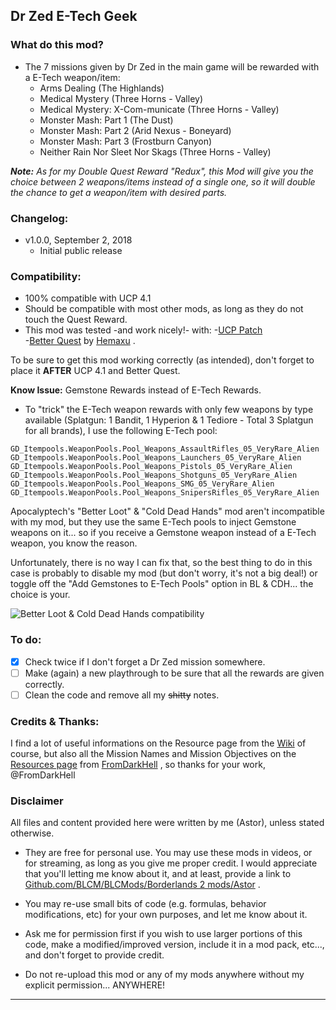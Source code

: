 ## Dr Zed E-Tech Geek

### What do this mod?

- The 7 missions given by Dr Zed in the main game will be rewarded with a E-Tech weapon/item:
  - Arms Dealing (The Highlands)
  - Medical Mystery (Three Horns - Valley)
  - Medical Mystery: X-Com-municate (Three Horns - Valley)
  - Monster Mash: Part 1 (The Dust)
  - Monster Mash: Part 2 (Arid Nexus - Boneyard)
  - Monster Mash: Part 3 (Frostburn Canyon)  
  - Neither Rain Nor Sleet Nor Skags (Three Horns - Valley)
	
_**Note:** As for my Double Quest Reward "Redux", this Mod will give you the choice between 2 weapons/items instead of a single one, so it will double the chance to get a weapon/item with desired parts._

### Changelog:

- v1.0.0, September 2, 2018
  - Initial public release

### Compatibility:

- 100% compatible with UCP 4.1
- Should be compatible with most other mods, as long as they do not touch the Quest Reward.
- This mod was tested -and work nicely!- with:
  -[UCP Patch](https://github.com/BLCM/BLCMods/tree/master/Borderlands%202%20mods/Community%20Patch%20Team)   
  -[Better Quest](https://github.com/BLCM/BLCMods/blob/master/Borderlands%202%20mods/Hemaxhu/Quest%20Rewards/Better%20Quests) by [Hemaxu](https://github.com/BLCM/BLCMods/tree/master/Borderlands%202%20mods/Hemaxhu) .

To be sure to get this mod working correctly (as intended), don't forget to place it **AFTER** UCP 4.1 and Better Quest. 

**Know Issue:** Gemstone Rewards instead of E-Tech Rewards.

- To "trick" the E-Tech weapon rewards with only few weapons by type available (Splatgun: 1 Bandit, 1 Hyperion & 1 Tediore - Total 3 Splatgun for all brands), I use the following E-Tech pool:

```
GD_Itempools.WeaponPools.Pool_Weapons_AssaultRifles_05_VeryRare_Alien
GD_Itempools.WeaponPools.Pool_Weapons_Launchers_05_VeryRare_Alien
GD_Itempools.WeaponPools.Pool_Weapons_Pistols_05_VeryRare_Alien
GD_Itempools.WeaponPools.Pool_Weapons_Shotguns_05_VeryRare_Alien
GD_Itempools.WeaponPools.Pool_Weapons_SMG_05_VeryRare_Alien
GD_Itempools.WeaponPools.Pool_Weapons_SnipersRifles_05_VeryRare_Alien
```

Apocalyptech's "Better Loot" & "Cold Dead Hands" mod aren't incompatible with my mod, but they use the same E-Tech pools to inject Gemstone weapons on it... so if you receive a Gemstone weapon instead of a E-Tech weapon, you know the reason.

Unfortunately, there is no way I can fix that, so the best thing to do in this case is probably to disable my mod (but don't worry, it's not a big deal!) or toggle off the "Add Gemstones to E-Tech Pools" option in BL & CDH... the choice is your.

![Better Loot & Cold Dead Hands compatibility](https://i.imgur.com/YlSxMbs.png)
 
### To do:

- [x] Check twice if I don't forget a Dr Zed mission somewhere.
- [ ] Make (again) a new playthrough to be sure that all the rewards are given correctly.
- [ ] Clean the code and remove all my ~~shitty~~ notes. 

### Credits & Thanks:

I find a lot of useful informations on the Resource page from the [Wiki](https://github.com/BLCM/BLCMods/wiki) of course, but also all the Mission Names and Mission Objectives on the [Resources page](https://github.com/BLCM/BLCMods/tree/master/Borderlands%202%20mods/FromDarkHell/Resources) from [FromDarkHell](https://github.com/BLCM/BLCMods/tree/master/Borderlands%202%20mods/FromDarkHell) , so thanks for your work, @FromDarkHell 

### Disclaimer

All files and content provided here were written by me (Astor), unless stated otherwise.

- They are free for personal use. You may use these mods in videos, or for streaming, as long as you give me proper credit. I would appreciate that you'll letting me know about it, and at least, provide a link to [Github.com/BLCM/BLCMods/Borderlands 2 mods/Astor](https://github.com/BLCM/BLCMods/tree/master/Borderlands%202%20mods/Astor) .

- You may re-use small bits of code (e.g. formulas, behavior modifications, etc) for your own purposes, and let me know about it.  

- Ask me for permission first if you wish to use larger portions of this code, make a modified/improved version, include it in a mod pack, etc..., and don't forget to provide credit.

- Do not re-upload this mod or any of my mods anywhere without my explicit permission... ANYWHERE!

* * * * *
